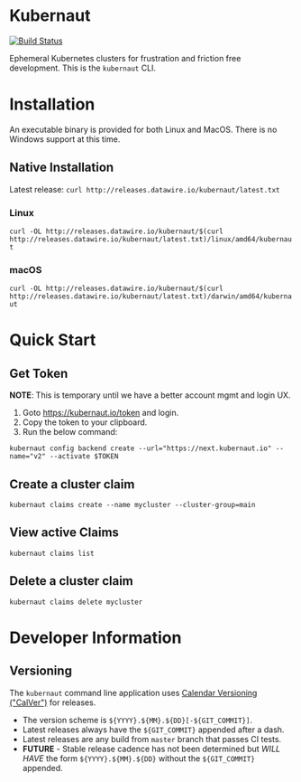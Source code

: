 # Kubernaut

[![Build Status](https://travis-ci.org/datawire/kubernaut.svg?branch=master)](https://travis-ci.org/datawire/kubernaut)

Ephemeral Kubernetes clusters for frustration and friction free development. This is the `kubernaut` CLI.

# Installation

An executable binary is provided for both Linux and MacOS. There is no Windows support at this time. 

## Native Installation

Latest release: `curl http://releases.datawire.io/kubernaut/latest.txt`

### Linux

`curl -OL http://releases.datawire.io/kubernaut/$(curl http://releases.datawire.io/kubernaut/latest.txt)/linux/amd64/kubernaut`

### macOS

`curl -OL http://releases.datawire.io/kubernaut/$(curl http://releases.datawire.io/kubernaut/latest.txt)/darwin/amd64/kubernaut`

# Quick Start

## Get Token

**NOTE**: This is temporary until we have a better account mgmt and login UX.

1. Goto https://kubernaut.io/token and login.
2. Copy the token to your clipboard.
3. Run the below command:

`kubernaut config backend create --url="https://next.kubernaut.io" --name="v2" --activate $TOKEN`

## Create a cluster claim

`kubernaut claims create --name mycluster --cluster-group=main`

## View active Claims

`kubernaut claims list`

## Delete a cluster claim

`kubernaut claims delete mycluster`

# Developer Information

## Versioning

The `kubernaut` command line application uses [Calendar Versioning ("CalVer")](https://calver.org/) for releases.

- The version scheme is `${YYYY}.${MM}.${DD}[-${GIT_COMMIT}]`.
- Latest releases always have the `${GIT_COMMIT}` appended after a dash.
- Latest releases are any build from `master` branch that passes CI tests. 
- **FUTURE** - Stable release cadence has not been determined but *WILL HAVE* the form `${YYYY}.${MM}.${DD}` without the `${GIT_COMMIT}` appended.

